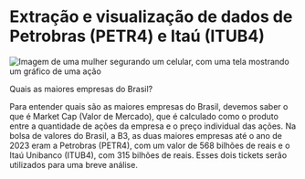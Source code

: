 # Extração e visualização de dados de Petrobras (PETR4) e Itaú (ITUB4)
<img src="https://images.unsplash.com/photo-1613442301239-ea2478101ea7?q=80&w=1374&auto=format&fit=crop&ixlib=rb-4.0.3&ixid=M3wxMjA3fDB8MHxwaG90by1wYWdlfHx8fGVufDB8fHx8fA%3D%3D" alt="Imagem de uma mulher segurando um celular, com uma tela mostrando um gráfico de uma ação">
<p>Quais as maiores empresas do Brasil?</p>
<p>Para entender quais são as maiores empresas do Brasil, devemos saber o que é Market Cap (Valor de Mercado), 
que é calculado como o produto entre a quantidade de ações da empresa e o preço individual das ações. Na bolsa de valores do Brasil, a B3, as duas maiores empresas até o ano de 2023 eram a Petrobras (PETR4), 
com um valor de 568 bilhões de reais e 
o Itaú Unibanco (ITUB4), com 315 bilhões de reais. Esses dois tickets serão
utilizados para uma breve análise.</p>

